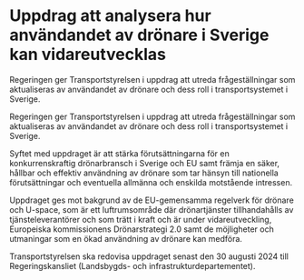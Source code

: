 # Uppdrag att analysera hur användandet av drönare i Sverige kan vidareutvecklas

Regeringen ger Transportstyrelsen i uppdrag att utreda frågeställningar som aktualiseras av användandet av drönare och dess roll i transportsystemet i Sverige.

Regeringen ger Transportstyrelsen i uppdrag att utreda frågeställningar som aktualiseras av användandet av drönare och dess roll i transportsystemet i Sverige.

Syftet med uppdraget är att stärka förutsättningarna för en
konkurrenskraftig drönarbransch i Sverige och EU samt främja en säker,
hållbar och effektiv användning av drönare som tar hänsyn till nationella
förutsättningar och eventuella allmänna och enskilda motstående intressen.

Uppdraget ges mot bakgrund av de EU-gemensamma regelverk för drönare
och U-space, som är ett luftrumsområde där drönartjänster tillhandahålls av
tjänsteleverantörer och som trätt i kraft och är under vidareutveckling,
Europeiska kommissionens Drönarstrategi 2.0 samt de möjligheter och
utmaningar som en ökad användning av drönare kan medföra.

Transportstyrelsen ska redovisa uppdraget senast den 30 augusti 2024 till Regeringskansliet (Landsbygds- och infrastrukturdepartementet).
